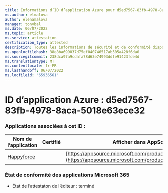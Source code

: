 ```yaml
---
title: Informations d’ID d’application Azure pour d5ed7567-83fb-4978-8aca-5018e63ece32
ms.author: elmalova
author: elenamalova
manager: tonybal
ms.date: 06/07/2022
ms.topic: article
ms.service: attestation
certification_type: attested
description: Toutes les informations de sécurité et de conformité disponibles pour d5ed7567-83fb-4978-8aca-5018e63ece32.
ms.openlocfilehash: 38e8ba699037d75ef040746517ab505a428f6da0
ms.sourcegitcommit: 238dca97a9cdafa78d63e74993ddfe91423fde4d
ms.translationtype: MT
ms.contentlocale: fr-FR
ms.lasthandoff: 06/07/2022
ms.locfileid: "65936561"
---
```

# <a name="azure-app-id-d5ed7567-83fb-4978-8aca-5018e63ece32"></a>ID d’application Azure : d5ed7567-83fb-4978-8aca-5018e63ece32


### <a name="apps-associated-with-this-id"></a>Applications associées à cet ID :
| **Nom de l’application** | **Certifié** | **Afficher dans AppSource** |
|--------------|---------------|-----------------------|
| [Happyforce](../forward/WA200002078.md) |  | [https://appsource.microsoft.com/product/office/WA200002078](https://appsource.microsoft.com/product/office/WA200002078) |

### <a name="microsoft-365-app-compliance-status"></a>État de conformité des applications Microsoft 365
- État de l’attestaton de l’éditeur : terminé
